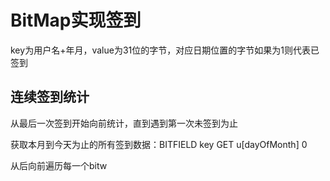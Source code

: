 # BitMap实现签到
key为用户名+年月，value为31位的字节，对应日期位置的字节如果为1则代表已签到

## 连续签到统计
从最后一次签到开始向前统计，直到遇到第一次未签到为止

获取本月到今天为止的所有签到数据：BITFIELD key GET u[dayOfMonth] 0

从后向前遍历每一个bitw
<!--stackedit_data:
eyJoaXN0b3J5IjpbMTA5ODE1NjU4OSwtNTA3Mzg2MzI3XX0=
-->